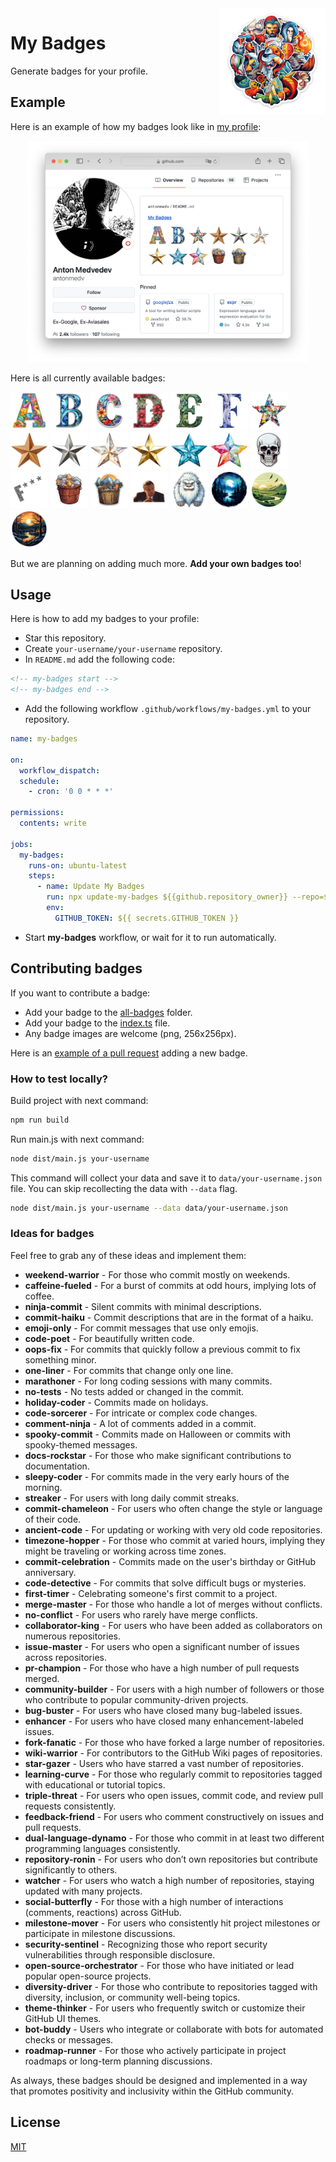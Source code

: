 <img src=".github/my-badges.png" alt="My Badges" width="170" align="right">

# My Badges

Generate badges for your profile.

## Example

Here is an example of how my badges look like in [my profile](https://github.com/antonmedv):

<p align="center"><img src=".github/screenshot.png" alt="Example" width="450"></p>

Here is all currently available badges:

<p>
<img src="src/all-badges/abc-commit/a-commit.png" alt="a-commit" width="60">
<img src="src/all-badges/abc-commit/ab-commit.png" alt="ab-commit" width="60">
<img src="src/all-badges/abc-commit/abc-commit.png" alt="abc-commit" width="60">
<img src="src/all-badges/abc-commit/abcd-commit.png" alt="abcd-commit" width="60">
<img src="src/all-badges/abc-commit/abcde-commit.png" alt="abcde-commit" width="60">
<img src="src/all-badges/abc-commit/abcdef-commit.png" alt="abcdef-commit" width="60">
<img src="src/all-badges/stars/stars-100.png" alt="stars-100" width="60">
<img src="src/all-badges/stars/stars-500.png" alt="stars-500" width="60">
<img src="src/all-badges/stars/stars-1000.png" alt="stars-1000" width="60">
<img src="src/all-badges/stars/stars-2000.png" alt="stars-2000" width="60">
<img src="src/all-badges/stars/stars-5000.png" alt="stars-5000" width="60">
<img src="src/all-badges/stars/stars-10000.png" alt="stars-10000" width="60">
<img src="src/all-badges/stars/stars-20000.png" alt="stars-20000" width="60">
<img src="src/all-badges/dead-commit/dead-commit.png" alt="dead-commit" width="60">
<img src="src/all-badges/fuck-commit/fuck-commit.png" alt="fuck-commit" width="60">
<img src="src/all-badges/mass-delete-commit/mass-delete-commit.png" alt="mass-delete-commit" width="60">
<img src="src/all-badges/mass-delete-commit/mass-delete-commit-10k.png" alt="mass-delete-commit-10k" width="60">
<img src="src/all-badges/revert-revert-commit/revert-revert-commit.png" alt="revert-revert-commit" width="60">
<img src="src/all-badges/yeti/yeti.png" alt="yeti" width="60">
<img src="src/all-badges/time-of-commit/midnight-commits.png" alt="midnight-commits" width="60">
<img src="src/all-badges/time-of-commit/morning-commits.png" alt="morning-commits" width="60">
<img src="src/all-badges/time-of-commit/evening-commits.png" alt="evening-commits" width="60">
</p>

But we are planning on adding much more. **Add your own badges too**!

## Usage

Here is how to add my badges to your profile:

- Star this repository.
- Create `your-username/your-username` repository.
- In `README.md` add the following code:

```html
<!-- my-badges start -->
<!-- my-badges end -->
```

- Add the following workflow `.github/workflows/my-badges.yml` to your repository.

```yaml
name: my-badges

on:
  workflow_dispatch:
  schedule:
    - cron: '0 0 * * *'

permissions:
  contents: write

jobs:
  my-badges:
    runs-on: ubuntu-latest
    steps:
      - name: Update My Badges
        run: npx update-my-badges ${{github.repository_owner}} --repo=${{ github.repository }}
        env:
          GITHUB_TOKEN: ${{ secrets.GITHUB_TOKEN }}
```

- Start **my-badges** workflow, or wait for it to run automatically.

## Contributing badges

If you want to contribute a badge:

- Add your badge to the [all-badges](./src/all-badges) folder.
- Add your badge to the [index.ts](./src/all-badges/index.ts) file.
- Any badge images are welcome (png, 256x256px).

Here is an [example of a pull request](https://github.com/my-badges/my-badges/pull/1) adding a new badge.

### How to test locally?

Build project with next command:

```sh
npm run build
```

Run main.js with next command:

```sh
node dist/main.js your-username
```

This command will collect your data and save it to `data/your-username.json` file.
You can skip recollecting the data with `--data` flag.

```sh
node dist/main.js your-username --data data/your-username.json
```

### Ideas for badges

Feel free to grab any of these ideas and implement them:

- **weekend-warrior** - For those who commit mostly on weekends.
- **caffeine-fueled** - For a burst of commits at odd hours, implying lots of coffee.
- **ninja-commit** - Silent commits with minimal descriptions.
- **commit-haiku** - Commit descriptions that are in the format of a haiku.
- **emoji-only** - For commit messages that use only emojis.
- **code-poet** - For beautifully written code.
- **oops-fix** - For commits that quickly follow a previous commit to fix something minor.
- **one-liner** - For commits that change only one line.
- **marathoner** - For long coding sessions with many commits.
- **no-tests** - No tests added or changed in the commit.
- **holiday-coder** - Commits made on holidays.
- **code-sorcerer** - For intricate or complex code changes.
- **comment-ninja** - A lot of comments added in a commit.
- **spooky-commit** - Commits made on Halloween or commits with spooky-themed messages.
- **docs-rockstar** - For those who make significant contributions to documentation.
- **sleepy-coder** - For commits made in the very early hours of the morning.
- **streaker** - For users with long daily commit streaks.
- **commit-chameleon** - For users who often change the style or language of their code.
- **ancient-code** - For updating or working with very old code repositories.
- **timezone-hopper** - For those who commit at varied hours, implying they might be traveling or working across time zones.
- **commit-celebration** - Commits made on the user's birthday or GitHub anniversary.
- **code-detective** - For commits that solve difficult bugs or mysteries.
- **first-timer** - Celebrating someone's first commit to a project.
- **merge-master** - For those who handle a lot of merges without conflicts.
- **no-conflict** - For users who rarely have merge conflicts.
- **collaborator-king** - For users who have been added as collaborators on numerous repositories.
- **issue-master** - For users who open a significant number of issues across repositories.
- **pr-champion** - For those who have a high number of pull requests merged.
- **community-builder** - For users with a high number of followers or those who contribute to popular community-driven projects.
- **bug-buster** - For users who have closed many bug-labeled issues.
- **enhancer** - For users who have closed many enhancement-labeled issues.
- **fork-fanatic** - For those who have forked a large number of repositories.
- **wiki-warrior** - For contributors to the GitHub Wiki pages of repositories.
- **star-gazer** - Users who have starred a vast number of repositories.
- **learning-curve** - For those who regularly commit to repositories tagged with educational or tutorial topics.
- **triple-threat** - For users who open issues, commit code, and review pull requests consistently.
- **feedback-friend** - For users who comment constructively on issues and pull requests.
- **dual-language-dynamo** - For those who commit in at least two different programming languages consistently.
- **repository-ronin** - For users who don’t own repositories but contribute significantly to others.
- **watcher** - For users who watch a high number of repositories, staying updated with many projects.
- **social-butterfly** - For those with a high number of interactions (comments, reactions) across GitHub.
- **milestone-mover** - For users who consistently hit project milestones or participate in milestone discussions.
- **security-sentinel** - Recognizing those who report security vulnerabilities through responsible disclosure.
- **open-source-orchestrator** - For those who have initiated or lead popular open-source projects.
- **diversity-driver** - For those who contribute to repositories tagged with diversity, inclusion, or community well-being topics.
- **theme-thinker** - For users who frequently switch or customize their GitHub UI themes.
- **bot-buddy** - Users who integrate or collaborate with bots for automated checks or messages.
- **roadmap-runner** - For those who actively participate in project roadmaps or long-term planning discussions.

As always, these badges should be designed and implemented in a way that promotes positivity and inclusivity within the GitHub community.

## License

[MIT](LICENSE)
